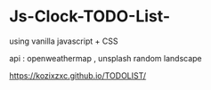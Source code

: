 # Js-Clock-TODO-List-

using vanilla javascript + CSS

api : openweathermap , unsplash random landscape

https://kozixzxc.github.io/TODOLIST/
